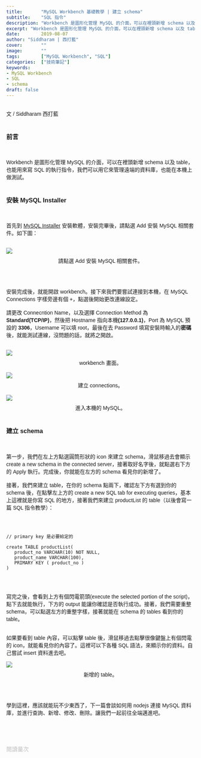 ```yaml
---
title:       "MySQL Workbench 基礎教學 | 建立 schema"
subtitle:    "SQL 指令"
description: "Workbench 是圖形化管理 MySQL 的介面，可以在裡頭新增 schema 以及 table，也能用來寫 SQL 的執行指令，我們可以用它來管理遠端的資料庫，也能在本機上做測試......"
excerpt: "Workbench 是圖形化管理 MySQL 的介面，可以在裡頭新增 schema 以及 table，也能用來寫 SQL 的執行指令，我們可以用它來管理遠端的資料庫，也能在本機上做測試......"
date:        2019-08-07
author: "Siddharam | 西打藍"
cover:       ""
image:       ""
tags:        ["MySQL Workbench", "SQL"]
categories:  ["技術筆記"]
keywords:
- MySQL Workbench
- SQL
- schema
draft: false
---
```


<article style="font-family: 'Noto Sans TC', '微軟正黑體', sans-serif; font-weight: 300;">

<br>文 / Siddharam 西打藍<br><br>

<h3 class="article-h1-color">前言</h3><br>

Workbench 是圖形化管理 MySQL 的介面，可以在裡頭新增 schema 以及 table，也能用來寫 SQL 的執行指令，我們可以用它來管理遠端的資料庫，也能在本機上做測試。<br><br>


<h3 class="article-h1-color">安裝 MySQL Installer</h3><br>

首先到 <a href="https://dev.mysql.com/downloads/installer/">MySQL Installer</a> 安裝軟體，安裝完畢後，請點選 Add 安裝 MySQL 相關套件。如下圖：<br><br>

<img style="margin-bottom:8px;" src="https://frontenter.files.wordpress.com/2019/08/w1.png"/>
<div style="text-align:center">請點選 Add 安裝 MySQL 相關套件。</div><br><br><br>

安裝完成後，就能開啟 workbench。接下來我們要嘗試連接到本機，在 MySQL Connections 字樣旁邊有個 +，點選後開始更改連線設定。<br><br>
請更改 Connecntion Name，以及選擇 Connection Method 為 <b>Standard(TCP/IP)</b>，然後把 Hostname 指向本機<b>(127.0.0.1)</b>，Port 為 MySQL 預設的 <b>3306</b>，Username 可以填 root，最後在去 Password 填寫安裝時輸入的<b>密碼</b>後，就能測試連線，沒問題的話，就將之開啟。<br><br>

<img style="margin-bottom:8px;" src="https://frontenter.files.wordpress.com/2019/08/w6.jpg"/>
<div style="text-align:center">workbench 畫面。</div><br>


<img style="margin-bottom:8px;" src="https://frontenter.files.wordpress.com/2019/08/w3-1.png"/>
<div style="text-align:center">建立 connections。</div><br>

<img style="margin-bottom:8px;" src="https://frontenter.files.wordpress.com/2019/08/w4.png"/>
<div style="text-align:center">進入本機的 MySQL。</div><br>

<h3 class="article-h1-color">建立 schema</h3><br>

第一步，我們在左上方點選圓筒形狀的 icon 來建立 schema，滑鼠移過去會顯示 create a new schema in the connected server，接著取好名字後，就點選右下方的 Apply 執行。完成後，你就能在左方的 schema 看見你的新增了。<br><br>
接著，我們來建立 table，在你的 schema 點兩下，確認左下方有選到你的 schema 後，在點擊左上方的 create a new SQL tab for executing queries，基本上這裡就是你寫 SQL 的地方，接著我們來建立 productList 的 table（以後會寫一篇 SQL 指令教學）：<br><br>

<pre><code>

// primary key 是必要給定的

create TABLE productList(
   product_no VARCHAR(10) NOT NULL,   
   product_name VARCHAR(100),
   PRIMARY KEY ( product_no )
)

</code></pre><br>

寫完之後，會看到上方有個閃電箭頭(execute the selected  portion of the script)，點下去就能執行，下方的 output 能讓你確認是否執行成功。接著，我們需要重整 schema，可以點選左方的重整字樣，接著就能在 schema 的 tables 看到你的 table。<br><br>

如果要看到 table 內容，可以點擊 table 後，滑鼠移過去點擊很像鍵盤上有個閃電的 icon，就能看見你的內容了。這裡可以下各種 SQL 語法，來顯示你的資料。自己嘗試 insert 資料進去吧。

<img style="margin-bottom:8px;" src="https://frontenter.files.wordpress.com/2019/08/w5.png"/>
<div style="text-align:center">新增的 table。</div><br><br><br>

學到這裡，應該就能玩不少東西了，下一篇會談如何用 nodejs 連接 MySQL 資料庫，並進行查詢、新增、修改、刪除。讓我們一起前往全端邁進吧。



<br><br><br>

</article>

<div style="color: #bfbfbf; font-size: 15px;" id="busuanzi_container_page_pv">
  閱讀量<span id="busuanzi_value_page_pv"></span>次
</div>

<script src="../../js/post.js"></script>